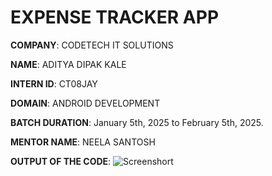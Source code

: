 # EXPENSE TRACKER APP

**COMPANY**: CODETECH IT SOLUTIONS

**NAME**: ADITYA DIPAK KALE

**INTERN ID**: CT08JAY

**DOMAIN**: ANDROID DEVELOPMENT

**BATCH DURATION**: January 5th, 2025 to February 5th, 2025.

**MENTOR NAME**: NEELA SANTOSH 

**OUTPUT OF THE CODE**: 
![Screenshort](https://github.com/user-attachments/assets/51518305-5b36-4d54-9aed-3587ec4a64e4)
